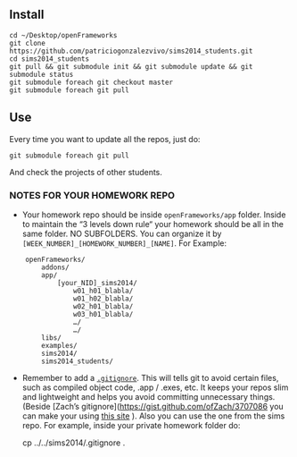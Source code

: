 ## Install

	cd ~/Desktop/openFrameworks
	git clone https://github.com/patriciogonzalezvivo/sims2014_students.git
	cd sims2014_students
	git pull && git submodule init && git submodule update && git submodule status
	git submodule foreach git checkout master
	git submodule foreach git pull

## Use

Every time you want to update all the repos, just do:

	git submodule foreach git pull

And check the projects of other students.

### NOTES FOR YOUR HOMEWORK REPO

* Your homework repo should be inside ```openFrameworks/app``` folder. Inside to maintain the “3 levels down rule“ your homework should be all in the same folder. NO SUBFOLDERS. You can organize it by ```[WEEK_NUMBER]_[HOMEWORK_NUMBER]_[NAME]```. For Example:

```
	openFrameworks/
		addons/
		app/
			[your_NID]_sims2014/
				w01_h01_blabla/
				w01_h02_blabla/
				w02_h01_blabla/ 
				w03_h01_blabla/ 
				…/
				…/
		libs/
		examples/
		sims2014/
		sims2014_students/
 ```

* Remember to add a [```.gitignore```](https://gist.github.com/ofZach/3707086). This will tells git to avoid certain files, such as compiled object code, .app / .exes, etc. It keeps your repos slim and lightweight and helps you avoid committing unnecessary things. (Beside [Zach’s gitignore](https://gist.github.com/ofZach/3707086 you can make your using [this site](http://www.gitignore.io/) ). Also you can use the one from the sims repo. For example, inside your private homework folder do:

	cp ../../sims2014/.gitignore .


